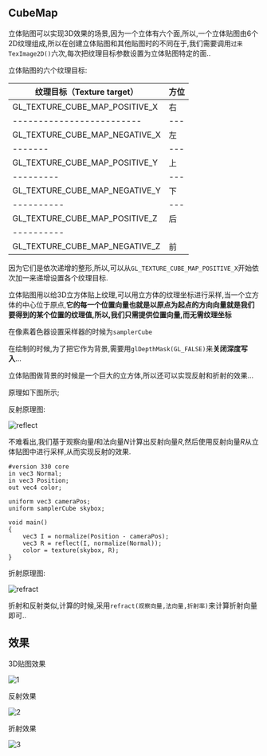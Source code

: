 
## CubeMap

立体贴图可以实现3D效果的场景,因为一个立体有六个面,所以,一个立体贴图由6个2D纹理组成,所以在创建立体贴图和其他贴图时的不同在于,我们需要调用`过来TexImage2D()`六次,每次把纹理目标参数设置为立体贴图特定的面..

立体贴图的六个纹理目标:

| 纹理目标（Texture target）	    |方位
| -----------------------           |---
| GL_TEXTURE_CUBE_MAP_POSITIVE_X	|右
|-------------------------          |---
| GL_TEXTURE_CUBE_MAP_NEGATIVE_X	|左
|-------                            |---
| GL_TEXTURE_CUBE_MAP_POSITIVE_Y	|上
|---------                          |---
| GL_TEXTURE_CUBE_MAP_NEGATIVE_Y	|下
|----------                         |---
| GL_TEXTURE_CUBE_MAP_POSITIVE_Z	|后
|----------                         |
| GL_TEXTURE_CUBE_MAP_NEGATIVE_Z	|前

因为它们是依次递增的整形,所以,可以从`GL_TEXTURE_CUBE_MAP_POSITIVE_X`开始依次加一来递增设置各个纹理目标.

立体贴图用以给3D立方体贴上纹理,可以用立方体的纹理坐标进行采样,当一个立方体的中心位于原点,**它的每一个位置向量也就是以原点为起点的方向向量就是我们要得到的某个位置的纹理值,所以,我们只需提供位置向量,而无需纹理坐标**

在像素着色器设置采样器的时候为`samplerCube`

在绘制的时候,为了把它作为背景,需要用`glDepthMask(GL_FALSE)`来**关闭深度写入**...


立体贴图做背景的时候是一个巨大的立方体,所以还可以实现反射和折射的效果...

原理如下图所示;

反射原理图:

![reflect](https://img3.doubanio.com/view/photo/photo/public/p2372530513.jpg)

不难看出,我们基于观察向量$I$和法向量$N$计算出反射向量$R$,然后使用反射向量$R$从立体贴图中进行采样,从而实现反射的效果.
```
#version 330 core
in vec3 Normal;
in vec3 Position;
out vec4 color;

uniform vec3 cameraPos;
uniform samplerCube skybox;

void main()
{
    vec3 I = normalize(Position - cameraPos);
    vec3 R = reflect(I, normalize(Normal));
    color = texture(skybox, R);
}
```

折射原理图:

![refract](https://img1.doubanio.com/view/photo/photo/public/p2372530687.jpg)

折射和反射类似,计算的时候,采用`refract(观察向量,法向量,折射率)`来计算折射向量即可..


## 效果

3D贴图效果

![1](https://img3.doubanio.com/view/photo/thumb/public/p2372531380.jpg)

反射效果

![2](https://img1.doubanio.com/view/photo/thumb/public/p2372530509.jpg)

折射效果

![3](https://img3.doubanio.com/view/photo/thumb/public/p2372530511.jpg)
